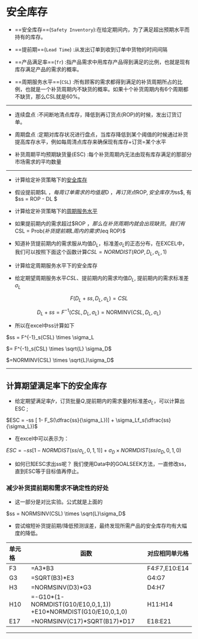 # 安全库存


- ==安全库存==(`Safety Inventory`):在给定期间内，为了满足超出预期水平而持有的库存。

- ==提前期==(`Lead Time`) :从发出订单到收到订单中货物的时间间隔

- ==产品满足率==(`fr`) :指产品需求中用库存产品得到满足的比例，也就是现有库存满足产品的需求的概率。


- ==周期服务水平==(`CSL`) :所有顾客的需求都得到满足的补货周期所占的比例，也就是一个补货周期内不缺货的概率。如果十个补货周期内有6个周期都不缺货，那么CSL就是60%。

----
- 连续盘点 :不间断地清点库存，降低到再订货点(ROP)的时候，发出订货订单。

- 周期盘点 :定期对库存状况进行盘点，当库存降低到某个阈值的时候通过补货提高库存水平，例如每周清点库存来确保现有库存+订货=某个水平

- 补货周期平均预期缺货量(ESC) :每个补货周期内无法由现有库存满足的那部分市场需求的平均数量

---

- 计算给定补货策略下的<u>安全库存</u>

- 假设提前期$L $，每周订单需求的均值是$D $，再订货点$ROP$,安全库存为$ss$, 有 $ss = ROP - DL $

- 计算给定补货策略下的<u>周期服务水平</u>

- 如果提前期内的需求超过$ROP $， 那么在补货周期内就会出现缺货。我们有$CSL = Prob($补货提前期L周内的需求$\leq ROP)$ 

- 知道补货提前期内的需求服从均值$D_L$，标准差$\sigma_L$的正态分布，在EXCEL中，我们可以按照下面这个函数计算$CSL =NORMDIST ( ROP, D_L,\sigma_L, 1)$

- 计算给定周期服务水平下的安全库存

- 给定期望周期服务水平$CSL$、提前期内的需求均值$D_L$, 提前期内的需求标准差$\sigma_L$

$$F(D_L + ss, D_L, \sigma_L) = CSL$$

$$D_L + ss = F^{-1}(CSL, D_L, \sigma_L) = \text{NORMINV}(CSL, D_L, \sigma_L)$$

- 所以在excel中ss计算如下

$ss = F^{-1}_s(CSL) \times \sigma_L

$= F^{-1}_s(CSL) \times \sqrt{L} \sigma_D$

$=NORMINV(CSL) \times \sqrt{L}\sigma_D$

----

## 计算期望满足率下的安全库存

- 给定期望满足率$fr$，订货批量$Q$,提前期内的需求量的标准差$\sigma_L$，可以计算出ESC ;

$ESC = -ss [ 1- F_S(\dfrac{ss}{\sigma_L})] + \sigma_Lf_s(\dfrac{ss}{\sigma_L})$

- 在excel中可以表示为：

$ESC = - ss [1 - NORMDIST(ss / \sigma_L, 0, 1,1)] + \sigma_D \times NORMDIST(ss/\sigma_D, 0,1,0)$

- 如何已知ESC求出ss呢？ 我们使用Data中的GOALSEEK方法，一直修改ss，直到ESC等于目标值再停止。


### 减少补货提前期和需求不确定性的好处

- 这一部分是对比实验。公式就是上面的

$ss = NORMSINV(CSL) \times \sqrt{L}\sigma_D$

- 尝试缩短补货提前期/降低预测误差，最终发现所需产品的安全库存均有大幅度的降低。


| 单元格 | 函数                                                              | 对应相同单元格 |
| :----- | ----------------------------------------------------------------- | -------------- |
| F3     | =A3*B3                                                            | F4:F7,E10:E14  |
| G3     | =SQRT(B3)*E3                                                      | G4:G7          |
| H3     | =NORMSINV(D3)*G3                                                  | D4:H7          |
| H10    | =-G10*(1-NORMDIST(G10/E10,0,1,1))<br>+E10*NORMDIST(G10/E10,0,1,0) | H11:H14        |
| E17    | =NORMSINV(C17)*SQRT(B17)*D17                                      | E18:E21        |


---
